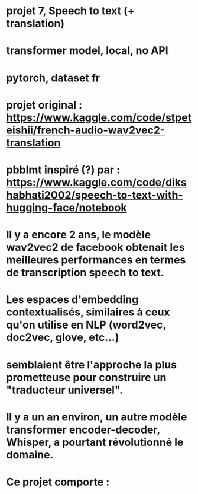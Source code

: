 # projet 7, Speech to text (+ translation)
# transformer model, local, no API
# pytorch, dataset fr

# projet original : https://www.kaggle.com/code/stpeteishii/french-audio-wav2vec2-translation
# pbblmt inspiré (?) par : https://www.kaggle.com/code/dikshabhati2002/speech-to-text-with-hugging-face/notebook

# Il y a encore 2 ans, le modèle wav2vec2 de facebook obtenait les meilleures performances en termes de transcription speech to text.
# Les espaces d'embedding contextualisés, similaires à ceux qu'on utilise en NLP (word2vec, doc2vec, glove, etc...)
# semblaient être l'approche la plus prometteuse pour construire un "traducteur universel".

# Il y a un an environ, un autre modèle transformer encoder-decoder, Whisper, a pourtant révolutionné le domaine.


# Ce projet comporte : 



